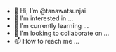 - 👋 Hi, I’m @tanawatsunjai
- 👀 I’m interested in ...
- 🌱 I’m currently learning ...
- 💞️ I’m looking to collaborate on ...
- 📫 How to reach me ...

<!---
tanawatsunjai/tanawatsunjai is a ✨ special ✨ repository because its `README.md` (this file) appears on your GitHub profile.
You can click the Preview link to take a look at your changes.
--->

